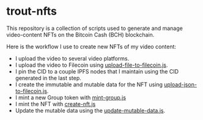 # trout-nfts

This repository is a collection of scripts used to generate and manage video-content NFTs on the Bitcoin Cash (BCH) blockchain.

Here is the workflow I use to create new NFTs of my video content:
- I upload the video to several video platforms.
- I upload the video to Filecoin using [upload-file-to-filecoin.js](./upload-file-to-filecoin.js).
- I pin the CID to a couple IPFS nodes that I maintain using the CID generated in the last step.
- I create the immutable and mutable data for the NFT using [upload-json-to-filecoin.js](./upload-json-to-filecoin.js).
- I mint a new Group token with [mint-group.js](./mint-group.js)
- I mint the NFT with [create-nft.js]('./create-nft.js')
- Update the mutable data using the [update-mutable-data.js](./update-mutable-data.js).
